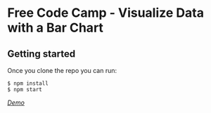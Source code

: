 # Free Code Camp - Visualize Data with a Bar Chart

## Getting started

Once you clone the repo you can run:

```
$ npm install
$ npm start
```

*[Demo](https://cukyawzintun.github.io/barchart/)*
